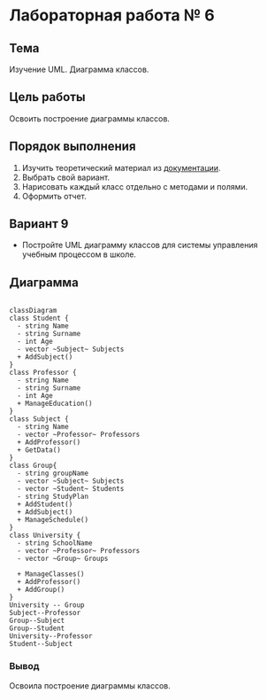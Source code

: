 
# Лабораторная работа № 6 #

## Тема ##

Изучение UML. Диаграмма классов.

## Цель работы ##

Освоить построение диаграммы классов.

## Порядок выполнения ##

1. Изучить теоретический материал из [документации](https://mermaid.js.org/intro/getting-started.html).
2. Выбрать свой вариант.
3. Нарисовать каждый класс отдельно с методами и полями.
4. Оформить отчет.

## Вариант 9  ##

- Постройте UML диаграмму классов для системы управления учебным процессом в школе.

## Диаграмма ##

```mermaid

classDiagram
class Student {
  - string Name
  - string Surname
  - int Age
  - vector ~Subject~ Subjects
  + AddSubject()
}
class Professor {
  - string Name
  - string Surname
  - int Age
  + ManageEducation()
}
class Subject {
  - string Name
  - vector ~Professor~ Professors
  + AddProfessor()
  + GetData()
}
class Group{
  - string groupName
  - vector ~Subject~ Subjects
  - vector ~Student~ Students
  - string StudyPlan
  + AddStudent()
  + AddSubject()
  + ManageSchedule()
}
class University {
  - string SchoolName
  - vector ~Professor~ Professors
  - vector ~Group~ Groups

  + ManageClasses()
  + AddProfessor()
  + AddGroup()
}
University -- Group
Subject--Professor
Group--Subject
Group--Student
University--Professor 
Student--Subject

```

### Вывод ###

Освоила построение диаграммы классов.


